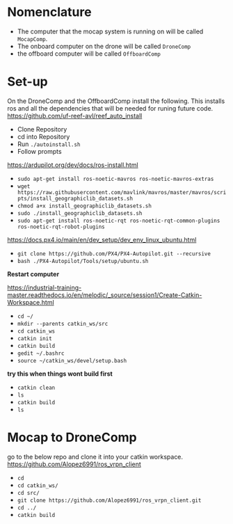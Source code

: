 # Nomenclature 
- The computer that the mocap system is running on will be called `MocapComp`.
- The onboard computer on the drone will be called `DroneComp`
- the offboard computer will be called `OffboardComp`

# Set-up
On the DroneComp and the OffboardComp install the following. This installs ros and all the dependencies that will be needed for runing future code.\
https://github.com/uf-reef-avl/reef_auto_install
- Clone Repository
- cd into Repository
- Run ``./autoinstall.sh``
- Follow prompts
	
https://ardupilot.org/dev/docs/ros-install.html
- ``sudo apt-get install ros-noetic-mavros ros-noetic-mavros-extras``
- ``wget https://raw.githubusercontent.com/mavlink/mavros/master/mavros/scripts/install_geographiclib_datasets.sh``
- ``chmod a+x install_geographiclib_datasets.sh``
- ``sudo ./install_geographiclib_datasets.sh``
- ``sudo apt-get install ros-noetic-rqt ros-noetic-rqt-common-plugins ros-noetic-rqt-robot-plugins``

https://docs.px4.io/main/en/dev_setup/dev_env_linux_ubuntu.html
- ``git clone https://github.com/PX4/PX4-Autopilot.git --recursive``
- ``bash ./PX4-Autopilot/Tools/setup/ubuntu.sh``
	
**Restart computer**
	
https://industrial-training-master.readthedocs.io/en/melodic/_source/session1/Create-Catkin-Workspace.html
- ``cd ~/``
- ``mkdir --parents catkin_ws/src``
- ``cd catkin_ws``
- ``catkin init``
- ``catkin build``
- ``gedit ~/.bashrc``
- ``source ~/catkin_ws/devel/setup.bash``
	
**try this when things wont build first**
* ``catkin clean``
* ``ls``
* ``catkin build``
* ``ls``

# Mocap to DroneComp
go to the below repo and clone it into your catkin workspace.\
https://github.com/Alopez6991/ros_vrpn_client
- ``cd``
- ``cd catkin_ws/``
- ``cd src/``
- ``git clone https://github.com/Alopez6991/ros_vrpn_client.git``
- ``cd ../``
- ``catkin build``
